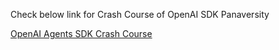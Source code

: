 Check below link for Crash Course of OpenAI SDK Panaversity

[OpenAI Agents SDK Crash Course](https://www.youtube.com/playlist?list=PL0vKVrkG4hWpQJfc8as3tD4CClyIsZcag)